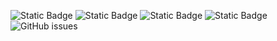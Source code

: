 ![Static Badge](https://img.shields.io/badge/blacklists-60-000000) ![Static Badge](https://img.shields.io/badge/blacklisted-2795707-cc0000) ![Static Badge](https://img.shields.io/badge/whitelisted-2242-00CC00) ![Static Badge](https://img.shields.io/badge/streaming_blacklist-28106-000000) ![GitHub issues](https://img.shields.io/github/issues/fabriziosalmi/blacklists)
